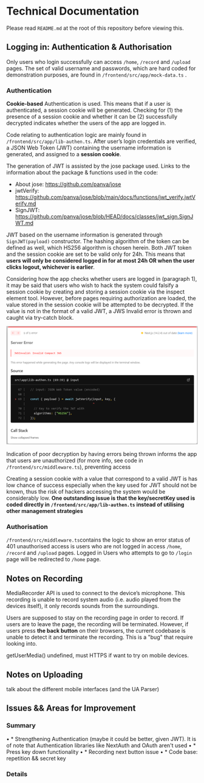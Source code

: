 # Technical Documentation
Please read `README.md` at the root of this repository before viewing this.


## Logging in: Authentication & Authorisation
Only users who login successfully can access `/home`, `/record` and `/upload` pages. The set of valid username and passwords, which are hard coded for demonstration purposes, are found in `/frontend/src/app/mock-data.ts` . 

### Authentication
**Cookie-based** Authentication is used. This means that if a user is authenticated, a session cookie will be generated. Checking for (1) the presence of a session cookie and whether it can be (2) successfully decrypted indicates whether the users of the app are logged in. <br>

Code relating to authentication logic are mainly found in `/frontend/src/app/lib-authen.ts`. After user’s login credentials are verified, a JSON Web Token (JWT) containing the username information is generated, and assigned to a **session cookie**. <br>  

The generation of JWT is assisted by the jose package used. Links to the information about the package & functions used in the code:
* About jose: https://github.com/panva/jose 
* jwtVerify: https://github.com/panva/jose/blob/main/docs/functions/jwt_verify.jwtVerify.md 
* SignJWT: https://github.com/panva/jose/blob/HEAD/docs/classes/jwt_sign.SignJWT.md  <br>

JWT based on the username information is generated through `SignJWT(payload)` constructor. The hashing algorithm of the token can be defined as well, which HS256 algorithm is chosen herein. Both JWT token and the session cookie are set to be valid only for 24h. This means that **users will only be considered logged in for at most 24h OR when the user clicks logout, whichever is earlier**. <br> 

Considering how the app checks whether users are logged in (paragraph 1), it may be said that users who wish to hack the system could falsify a session cookie by creating and storing a session cookie via the inspect element tool. However, before pages requiring authorization are loaded, the value stored in the session cookie will be attempted to be decrypted. If the value is not in the format of a valid JWT, a JWS Invalid error is thrown and caught via try-catch block. 

![alt text](image.png)

Indication of poor decryption by having errors being thrown informs the app that users are unauthorized (for more info, see code in `/frontend/src/middleware.ts`), preventing access <br>

Creating a session cookie with a value that correspond to a valid JWT is has low chance of success especially when the key used for JWT should not be known, thus the risk of hackers accessing the system would be considerably low. **One outstanding issue is that the key/secretKey used is coded directly in `/frontend/src/app/lib-authen.ts` instead of utilising other management strategies**  <br>

### Authorisation
 `/frontend/src/middleware.ts`contains the logic to show an error status of 401 unauthorised access is users who are not logged in access `/home`, `/record` and `/upload` pages. Logged in Users who attempts to go to `/login` page will be redirected to `/home` page.


## Notes on Recording
MediaRecorder API is used to connect to the device’s microphone. This recording is unable to record system audio (i.e. audio played from the devices itself), it only records sounds from the surroundings. <br>

Users are supposed to stay on the recording page in order to record. If users are to leave the page, the recording will be terminated. However, if users press **the back button** on their browsers, the current codebase is unable to detect it and terminate the recording. This is a "bug" that require looking into. <br>

getUserMedia() undefined, must HTTPS if want to try on mobile devices.<br>

## Notes on Uploading 
talk about the different mobile interfaces (and the UA Parser)

## Issues && Areas for Improvement
### Summary
•	* Strengthening Authentication (maybe it could be better, given JWT). It is of note that Authentication libraries like NextAuth and OAuth aren't used
•	* Press key down functionality
•	* Recording next button issue
•	* Code base: repetition && secret key

### Details
